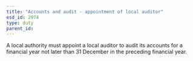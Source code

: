 ```yaml
---
title: "Accounts and audit - appointment of local auditor"
esd_id: 2974
type: duty
parent_id:  
---
```


A local authority must appoint a local auditor to audit its accounts for a financial year not later than 31 December in the preceding financial year.

